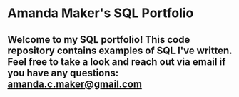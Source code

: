# Amanda Maker's SQL Portfolio

## Welcome to my SQL portfolio! This code repository contains examples of SQL I've written. Feel free to take a look and reach out via email if you have any questions: amanda.c.maker@gmail.com
